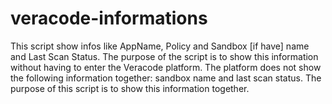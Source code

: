 # veracode-informations
This script show infos like AppName, Policy and Sandbox [if have] name and Last Scan Status.
The purpose of the script is to show this information without having to enter the Veracode platform.
The platform does not show the following information together: sandbox name and last scan status. The purpose of this script is to show this information together.
